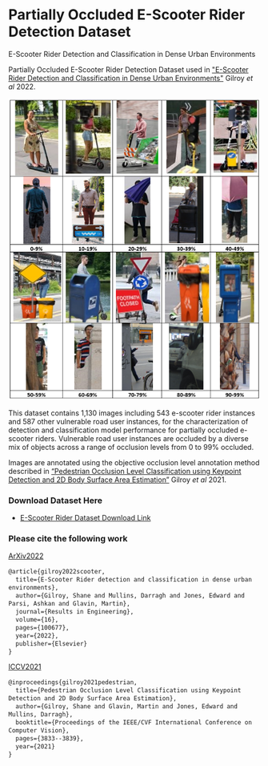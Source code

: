 # Partially Occluded E-Scooter Rider Detection Dataset
E-Scooter Rider Detection and Classification in Dense Urban Environments



Partially Occluded E-Scooter Rider Detection Dataset used in ["E-Scooter Rider Detection and Classification in Dense Urban Environments"](https://arxiv.org/pdf/2205.10184.pdf) Gilroy _et al_ 2022. 


<p align="center">
<img title="Dataset_Sample" src="images/Dataset_Sample.png"/> 
</p>

This dataset contains 1,130 images including 543 e-scooter rider instances and 587 other vulnerable road user instances, for the characterization of detection and classification model performance for partially occluded e-scooter riders. Vulnerable road user instances are occluded by a diverse mix of objects across a range of occlusion levels from 0 to 99% occluded.

Images are annotated using the objective occlusion level annotation method described in [“Pedestrian Occlusion Level Classification using Keypoint Detection and 2D Body Surface Area Estimation”](https://openaccess.thecvf.com/content/ICCV2021W/OVIS/papers/Gilroy_Pedestrian_Occlusion_Level_Classification_Using_Keypoint_Detection_and_2D_Body_ICCVW_2021_paper.pdf) Gilroy _et al_ 2021. 





### Download Dataset Here
* [E-Scooter Rider Dataset Download Link](https://drive.google.com/file/d/1RiCbIlPzSVss_vvucYUrkYavFkTCG1wu/view?usp=sharing)





### Please cite the following work

[ArXiv2022](https://arxiv.org/abs/2205.04812)
```
@article{gilroy2022scooter,
  title={E-Scooter Rider detection and classification in dense urban environments},
  author={Gilroy, Shane and Mullins, Darragh and Jones, Edward and Parsi, Ashkan and Glavin, Martin},
  journal={Results in Engineering},
  volume={16},
  pages={100677},
  year={2022},
  publisher={Elsevier}
}
```


[ICCV2021](https://openaccess.thecvf.com/content/ICCV2021W/OVIS/papers/Gilroy_Pedestrian_Occlusion_Level_Classification_Using_Keypoint_Detection_and_2D_Body_ICCVW_2021_paper.pdf)
```
@inproceedings{gilroy2021pedestrian,
  title={Pedestrian Occlusion Level Classification using Keypoint Detection and 2D Body Surface Area Estimation},
  author={Gilroy, Shane and Glavin, Martin and Jones, Edward and Mullins, Darragh},
  booktitle={Proceedings of the IEEE/CVF International Conference on Computer Vision},
  pages={3833--3839},
  year={2021}
}
```
